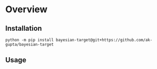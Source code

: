 # Overview

## Installation

```console
python -m pip install bayesian-target@git+https://github.com/ak-gupta/bayesian-target
```

## Usage
